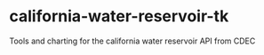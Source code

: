 # california-water-reservoir-tk
Tools and charting for the california water reservoir API from CDEC
